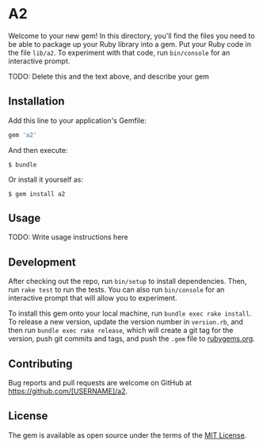 # A2

Welcome to your new gem! In this directory, you'll find the files you need to be able to package up your Ruby library into a gem. Put your Ruby code in the file `lib/a2`. To experiment with that code, run `bin/console` for an interactive prompt.

TODO: Delete this and the text above, and describe your gem

## Installation

Add this line to your application's Gemfile:

```ruby
gem 'a2'
```

And then execute:

    $ bundle

Or install it yourself as:

    $ gem install a2

## Usage

TODO: Write usage instructions here

## Development

After checking out the repo, run `bin/setup` to install dependencies. Then, run `rake test` to run the tests. You can also run `bin/console` for an interactive prompt that will allow you to experiment.

To install this gem onto your local machine, run `bundle exec rake install`. To release a new version, update the version number in `version.rb`, and then run `bundle exec rake release`, which will create a git tag for the version, push git commits and tags, and push the `.gem` file to [rubygems.org](https://rubygems.org).

## Contributing

Bug reports and pull requests are welcome on GitHub at https://github.com/[USERNAME]/a2.

## License

The gem is available as open source under the terms of the [MIT License](https://opensource.org/licenses/MIT).
